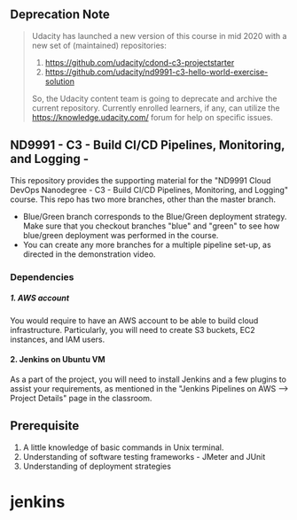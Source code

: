 ## Deprecation Note 
> Udacity has launched a new version of this course in mid 2020 with a new set of (maintained) repositories:
> 1. https://github.com/udacity/cdond-c3-projectstarter
> 2. https://github.com/udacity/nd9991-c3-hello-world-exercise-solution
> 
> So, the Udacity content team is going to deprecate and archive the current repository. 
> Currently enrolled learners, if any, can utilize the https://knowledge.udacity.com/ forum for help on specific issues. 


## ND9991 - C3 - Build CI/CD Pipelines, Monitoring, and Logging - 

This repository provides the supporting material for the "ND9991 Cloud DevOps Nanodegree - C3 - Build CI/CD Pipelines, Monitoring, and Logging" course. This repo has two more branches, other than the master branch. 

* Blue/Green branch corresponds to the Blue/Green deployment strategy. Make sure that you checkout branches "blue" and "green" to see how blue/green deployment was performed in the course.
* You can create any more branches for a multiple pipeline set-up, as directed in the demonstration video. 

### Dependencies
##### 1. AWS account
You would require to have an AWS account to be able to build cloud infrastructure. Particularly, you will need to create S3 buckets, EC2 instances, and IAM users.

#### 2. Jenkins on Ubuntu VM
As a part of the project, you will need to install Jenkins and a few plugins to assist your requirements, as mentioned in the "Jenkins Pipelines on AWS --> Project Details" page in the classroom. 

## Prerequisite
1. A little knowledge of basic commands in Unix terminal.
1. Understanding of software testing frameworks - JMeter and JUnit
1. Understanding of deployment strategies 






# jenkins
